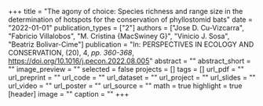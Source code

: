 +++
title = "The agony of choice: Species richness and range size in the determination of hotspots for the conservation of phyllostomid bats"
date = "2022-01-01"
publication_types = ["2"]
authors = ["Jose D. Cu-Vizcarra", "Fabricio Villalobos", "M. Cristina {MacSwiney G}", "Vinicio J. Sosa", "Beatriz Bolivar-Cime"]
publication = "In: PERSPECTIVES IN ECOLOGY AND CONSERVATION, (20), 4, _pp. 360-368_, https://doi.org/10.1016/j.pecon.2022.08.005"
abstract = ""
abstract_short = ""
image_preview = ""
selected = false
projects = []
tags = []
url_pdf = ""
url_preprint = ""
url_code = ""
url_dataset = ""
url_project = ""
url_slides = ""
url_video = ""
url_poster = ""
url_source = ""
math = true
highlight = true
[header]
image = ""
caption = ""
+++

